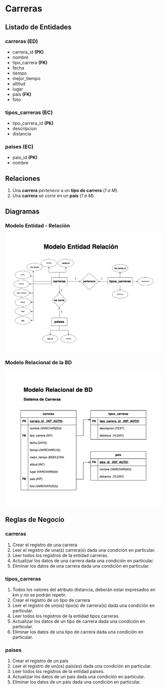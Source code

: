 # Carreras

## Listado de Entidades

### carreras **(ED)**

- carrera_id **(PK)**
- nombre
- tipo_carrera **(FK)**
- fecha
- tiempo
- mejor_tiempo
- altitud
- lugar
- país **(FK)**
- foto

### tipos_carreras **(EC)**

- tipo_carrera_id **(PK)**
- descripcion
- distancia

### paises **(EC)**

- pais_id **(PK)**
- nombre

## Relaciones

1. Una **carrera** _pertenece_ a un **tipo de carrera** (_1 a M_).
1. Una **carrera** se _corre_ en un **país** (_1 a M_).

## Diagramas

### Modelo Entidad - Relación

![Modelo Entidad - Relación](Carreras_ModeloE-R.png)

### Modelo Relacional de la BD

![Modelo Relacional de la BD](Carreras_ModeloRelacionalBD.png)

## Reglas de Negocio

### carreras

1. Crear el registro de una carrera
1. Leer el registro de una(s) carrera(s) dada una condición en particular.
1. Leer todos los registros de la entidad carreras.
1. Actualizar los datos de una carrera dada una condición en particular.
1. Eliminar los datos de una carrera dada una condición en particular.

### tipos_carreras

1. Todos los valores del atributo distancia, deberán estar expresados en _km_ y no se podrán repetir.
1. Crear el registro de un tipo de carrera
1. Leer el registro de un(os) tipo(s) de carrera(s) dada una condición en particular.
1. Leer todos los registros de la entidad tipos carreras.
1. Actualizar los datos de un tipo de carrera dada una condición en particular.
1. Eliminar los datos de una tipo de carrera dada una condición en particular.

### paises

1. Crear el registro de un país
1. Leer el registro de un(os) pais(es) dada una condición en particular.
1. Leer todos los registros de la entidad paises.
1. Actualizar los datos de un país dada una condición en particular.
1. Eliminar los datos de un páis dada una condición en particular.
